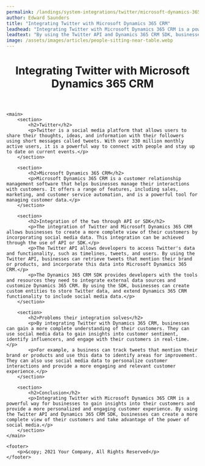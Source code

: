 ```yaml
---
permalink: /landings/system-integrations/twitter/microsoft-dynamics-365-crm
author: Edward Saunders
title: "Integrating Twitter with Microsoft Dynamics 365 CRM"
leadhead: "Integrating Twitter with Microsoft Dynamics 365 CRM is a powerful way for businesses to gain insights into their customers and provide a more personalized and engaging customer experience"
leadtext: "By using the Twitter API and Dynamics 365 CRM SDK, businesses can create a more complete view of their customers and take advantage of the power of social media."
image: /assets/images/articles/people-sitting-near-table.webp
---
```

<div class="arttext">	<header>
		<h1>Integrating Twitter with Microsoft Dynamics 365 CRM</h1>
	</header>

	<main>
		<section>
			<h2>Twitter</h2>
			<p>Twitter is a social media platform that allows users to share their thoughts, ideas, and information with their followers using short messages called tweets. With over 330 million monthly active users, it is a powerful way to connect with people and stay up to date on current events.</p>
		</section>

		<section>
			<h2>Microsoft Dynamics 365 CRM</h2>
			<p>Microsoft Dynamics 365 CRM is a customer relationship management software that helps businesses manage their interactions with customers. It offers a range of features, including sales, marketing, and customer service automation, and is a powerful tool for managing customer data.</p>
		</section>

		<section>
			<h2>Integration of the two through API or SDK</h2>
			<p>The integration of Twitter and Microsoft Dynamics 365 CRM allows businesses to create a more complete view of their customers by incorporating social media data. This integration can be achieved through the use of API or SDK.</p>
			<p>The Twitter API allows developers to access Twitter's data and functionality, such as timelines, tweets, and users. By using the Twitter API, businesses can retrieve tweets that mention their brand or products, and incorporate this data into Microsoft Dynamics 365 CRM.</p>
			<p>The Dynamics 365 CRM SDK provides developers with the tools and resources they need to integrate external data sources and customize Dynamics 365 CRM. By using the SDK, businesses can create custom entities to store Twitter data, and extend Dynamics 365 CRM functionality to include social media data.</p>
		</section>

		<section>
			<h2>Problems their integration solves</h2>
			<p>By integrating Twitter with Dynamics 365 CRM, businesses can gain a more complete understanding of their customers. They can use social media data to gain insights into customer sentiment, identify influencers, and engage with their customers in real-time.</p>
			<p>For example, a business can track tweets that mention their brand or products and use this data to identify areas for improvement. They can also use social media data to personalize customer interactions and provide a more engaging and relevant customer experience.</p>
		</section>

		<section>
			<h2>Conclusion</h2>
			<p>Integrating Twitter with Microsoft Dynamics 365 CRM is a powerful way for businesses to gain insights into their customers and provide a more personalized and engaging customer experience. By using the Twitter API and Dynamics 365 CRM SDK, businesses can create a more complete view of their customers and take advantage of the power of social media.</p>
		</section>
	</main>

	<footer>
		<p>&copy; 2021 Your Company, All Rights Reserved</p>
	</footer>
</div>